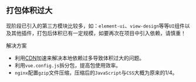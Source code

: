 ## 打包体积过大

现阶段已引入的第三方模块比较多，如：`element-ui`、`view-design`等等`UI`组件以及其他插件，打包后体积已有一定规模，如要再次在项目中引入依赖，请慎重！

解决方案

+ 利用[CDN](https://www.bootcdn.cn/)加速来解决本地依赖过多导致体积过大的问题。
+ 利用`vue.config.js`拆分包，提高包使用效率。
+ `nginx`配置`gzip`文件压缩，压缩后的`JavaScript`与`CSS`大概为原来的1/4。